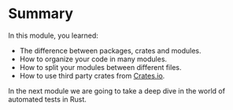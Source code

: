 # Summary

In this module, you learned:

- The difference between packages, crates and modules.
- How to organize your code in many modules.
- How to split your modules between different files.
- How to use third party crates from [Crates.io](https://crates.io).

In the next module we are going to take a deep dive in the world of automated tests in Rust.
